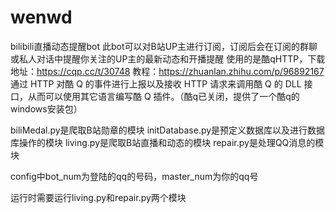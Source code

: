 # wenwd
bilibili直播动态提醒bot 此bot可以对B站UP主进行订阅，订阅后会在订阅的群聊或私人对话中提醒你关注的UP主的最新动态和开播提醒 使用的是酷qHTTP，下载地址：https://cqp.cc/t/30748 教程：https://zhuanlan.zhihu.com/p/96892167 通过 HTTP 对酷 Q 的事件进行上报以及接收 HTTP 请求来调用酷 Q 的 DLL 接口，从而可以使用其它语言编写酷 Q 插件。（酷q已关闭，提供了一个酷q的windows安装包）

biliMedal.py是爬取B站勋章的模块 initDatabase.py是预定义数据库以及进行数据库操作的模块 living.py是爬取B站直播和动态的模块 repair.py是处理QQ消息的模块

config中bot_num为登陆的qq的号码，master_num为你的qq号

运行时需要运行living.py和repair.py两个模块